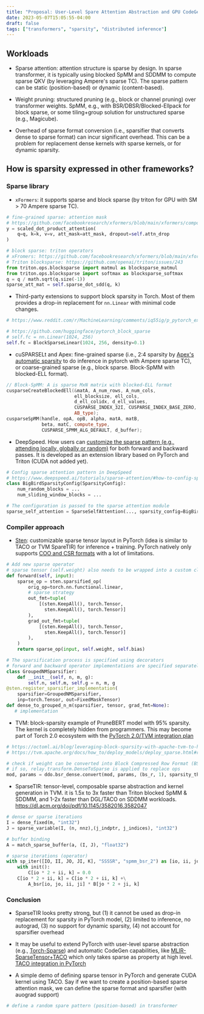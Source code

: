 ```yaml
---
title: "Proposal: User-Level Spare Attention Abstraction and GPU CodeGen"
date: 2023-05-07T15:05:55-04:00
draft: false
tags: ["transformers", "sparsity", "distributed inference"]
---
```


## Workloads
- Sparse attention: attention structure is sparse by design. In sparse transformer, it is typically using blocked SpMM and SDDMM to compute sparse QKV (by leveraging Ampere's sparse TC). The sparse pattern can be static (position-based) or dynamic (content-based).

- Weight pruning: structured pruning (e.g., block or channel pruning) over transformer weights. SpMM, e.g., with BSR/DBSR/Blocked-Ellpack for block sparse, or some tiling+group solution for unstructured sparse (e.g., Magicube).

- Overhead of sparse format conversion (i.e., sparsifier that converts dense to sparse format) can incur significant overhead. This can be a problem for replacement dense kernels with sparse kernels, or for dynamic sparsity.


## How is sparsity expressed in other frameworks?
### Sparse library
- `xFormers`: it supports sparse and block sparse (by triton for GPU with SM > 70 Ampere sparse TC). 

```python
# fine-grained sparse: attention mask
# https://github.com/facebookresearch/xformers/blob/main/xformers/components/attention/scaled_dot_product.py#L132
y = scaled_dot_product_attention(
    q=q, k=k, v=v, att_mask=att_mask, dropout=self.attn_drop
)

# block sparse: triton operators
# xFromers: https://github.com/facebookresearch/xformers/blob/main/xformers/components/attention/blocksparse.py
# Triton blocksparse: https://github.com/openai/triton/issues/243
from triton.ops.blocksparse import matmul as blocksparse_matmul
from triton.ops.blocksparse import softmax as blocksparse_softmax
q = q / math.sqrt(q.size(-1))
sparse_att_mat = self.sparse_dot_sdd(q, k)
```

- Third-party extensions to support block sparsity in Torch. Most of them provides a drop-in replacement for `nn.Linear` with minimal code changes.

```python
# https://www.reddit.com/r/MachineLearning/comments/iq55ig/p_pytorch_extension_for_gpuaccelerated_block/

# https://github.com/huggingface/pytorch_block_sparse
# self.fc = nn.Linear(1024, 256)
self.fc = BlockSparseLinear(1024, 256, density=0.1)
```

- cuSPARSELt and Apex: fine-grained sparse (i.e., 2:4 sparsity by [Apex's automatic sparsity](https://github.com/NVIDIA/apex/tree/master/apex/contrib/sparsity) to do inference in pytorch with Ampere sparse TC), or coarse-grained sparse (e.g., block sparse. Block-SpMM with blocked-ELL format). 

```c++
// Block-SpMM: A is sparse MxN matrix with blocked-ELL format
cusparseCreateBlockedEll(&matA, A_num_rows, A_num_cols,
                         ell_blocksize, ell_cols,
                         d_ell_colidx, d_ell_values, 
                         CUSPARSE_INDEX_32I, CUSPARSE_INDEX_BASE_ZERO,
                         AB_type);
cusparseSpMM(handle, opA, opB, alpha, matA, matB,
             beta, matC, compute_type,
             CUSPARSE_SPMM_ALG_DEFAULT, d_buffer);
```

- DeepSpeed. How users can [customize the sparse pattern (e.g., attending locally, globally or random)](https://www.deepspeed.ai/2020/09/08/sparse-attention.html) for both forward and backward passes. It is developed as an extension library based on PyTorch and Triton (CUDA not added yet). 

```python
# Config sparse attention pattern in DeepSpeed
# https://www.deepspeed.ai/tutorials/sparse-attention/#how-to-config-sparsity-structures
class BigBirdSparsityConfig(SparsityConfig):
    num_random_blocks = ...
    num_sliding_window_blocks = ...

# The configuration is passed to the sparse attention module
sparse_self_attention = SparseSelfAttention(..., sparsity_config=BigBirdSparsityConfig)
```

### Compiler approach
- [Sten](https://arxiv.org/pdf/2304.07613.pdf): customizable sparse tensor layout in PyTorch (idea is similar to TACO or TVM SpareTIR) for inference + training.  PyTorch natively only supports [COO and CSR formats](https://discourse.llvm.org/t/rfc-sparse-tensor-support-in-torch-mlir/63627) with a lot of limitations.

```python
# Add new sparse operator
# sparse tensor (self.weight) also needs to be wrapped into a custom class
def forward(self, input):
    sparse_op = sten.sparsified_op(
        orig_op=torch.nn.functional.linear,
        # sparse strategy
        out_fmt=tuple(
            [(sten.KeepAll(), torch.Tensor,
              sten.KeepAll(), torch.Tensor)]
        ),
        grad_out_fmt=tuple(
            [(sten.KeepAll(), torch.Tensor,
              sten.KeepAll(), torch.Tensor)]
        ),
    )
    return sparse_op(input, self.weight, self.bias)

# The sparsification process is specified using decorators
# forward and backward operator implementations are specified separately
class GroupedNMSparsifier:
    def __init__(self, n, m, g):
        self.n, self.m, self.g = n, m, g
@sten.register_sparsifier_implementation(
    sparsifier=GroupedNMSparsifier,
    inp=torch.Tensor, out=FixedMaskTensor)
def dense_to_grouped_n_m(sparsifier, tensor, grad_fmt=None):
   # implementation
```

- TVM: block-sparsity example of PruneBERT model with 95% sparsity. The kernel is completely hidden from programmers. This may become part of Torch 2.0 ecosystem with the [PyTorch 2.0/TVM integration plan](https://octoml.ai/blog/pytorch-2-0-apache-tvm-better-together/) 

```python
# https://octoml.ai/blog/leveraging-block-sparsity-with-apache-tvm-to-halve-your-cloud-bill-for-nlp/
# https://tvm.apache.org/docs/how_to/deploy_models/deploy_sparse.html#run-the-sparse-graph

# check if weight can be converted into Block Compressed Row Format (BSR).
# if so, relay.transform.DenseToSparse is applied to replace ops
mod, params = ddo.bsr_dense.convert(mod, params, (bs_r, 1), sparsity_threshold=0.8)
```

- SparseTIR: tensor-level, composable sparse abstraction and kernel generation in TVM. it is 1.5x to 3x faster than Triton blocked SpMM & SDDMM, and 1-2x faster than DGL/TACO on SDDMM workloads. https://dl.acm.org/doi/pdf/10.1145/3582016.3582047

```python
# dense or sparse iterations
I = dense_fixed(m, "int32")
J = sparse_variable(I, (n, nnz),(j_indptr, j_indices), "int32")

# buffer binding
A = match_sparse_buffer(a, (I, J), "float32")

# sparse iterations (operator)
with sp_iter([IO, II, JO, JI, K], "SSSSR", "spmm_bsr_2") as [io, ii, jo, ji, k]:
    with init():
        C[io * 2 + ii, k] = 0.0
    C[io * 2 + ii, k] = C[io * 2 + ii, k] +\
        A_bsr[io, jo, ii, ji] * B[jo * 2 + ji, k]
```


### Conclusion
- SparseTIR looks pretty strong, but (1) it cannot be used as drop-in replacement for sparsity in PyTorch model, (2) limited to inference, no autograd, (3) no support for dynamic sparsity, (4) not account for sparsifier overhead

- It may be useful to extend PyTorch with user-level sparse abstraction (e.g., [Torch-Sparse](https://github.com/rusty1s/pytorch_sparse/)) and automatic CodeGen capabilities, like [MLIR-SparseTensor+TACO](https://mlir.llvm.org/docs/Dialects/SparseTensorOps/) which only takes sparse as property at high level. [TACO integration in PyTorch](https://github.com/tensor-compiler/taco/issues/464)

- A simple demo of defining sparse tensor in PyTorch and generate CUDA kernel using TACO. Say if we want to create a position-based sparse attention mask, we can define the sparse format and sparsifier (with auograd support) 

```python
# define a random spare pattern (position-based) in transformer





```